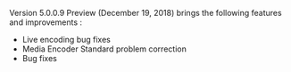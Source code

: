 Version 5.0.0.9 Preview (December 19, 2018) brings the following features and improvements :

* Live encoding bug fixes
* Media Encoder Standard problem correction
* Bug fixes